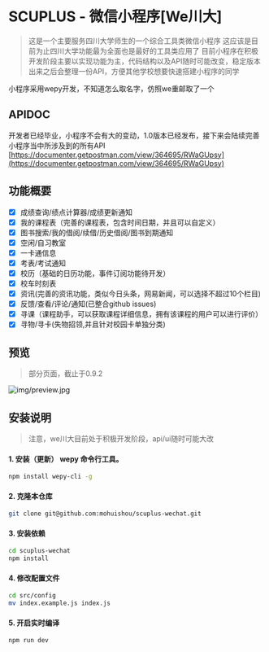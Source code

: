 # SCUPLUS - 微信小程序[We川大]

> 这是一个主要服务四川大学师生的一个综合工具类微信小程序
> 这应该是目前为止四川大学功能最为全面也是最好的工具类应用了
> 目前小程序在积极开发阶段主要以实现功能为主，代码结构以及API随时可能改变，稳定版本出来之后会整理一份API，方便其他学校想要快速搭建小程序的同学

小程序采用wepy开发，不知道怎么取名字，仿照we重邮取了一个

## APIDOC

开发者已经毕业，小程序不会有大的变动，1.0版本已经发布，接下来会陆续完善小程序当中所涉及到的所有API
[https://documenter.getpostman.com/view/364695/RWaGUpsy](https://documenter.getpostman.com/view/364695/RWaGUpsy)

## 功能概要

- [x] 成绩查询/绩点计算器/成绩更新通知
- [x] 我的课程表（完善的课程表，包含时间日期，并且可以自定义）
- [x] 图书搜索/我的借阅/续借/历史借阅/图书到期通知
- [x] 空闲/自习教室
- [x] 一卡通信息
- [x] 考表/考试通知
- [x] 校历（基础的日历功能，事件订阅功能待开发）
- [x] 校车时刻表
- [x] 资讯(完善的资讯功能，类似今日头条，网易新闻，可以选择不超过10个栏目)
- [x] 反馈/查看/评论/通知(已整合github issues)
- [x] 寻课（课程助手，可以获取课程详细信息，拥有该课程的用户可以进行评价）
- [x] 寻物/寻卡(失物招领,并且针对校园卡单独分类)

## 预览
> 部分页面，截止于0.9.2

![img/preview.jpg](img/preview.jpg)

## 安装说明

> 注意，we川大目前处于积极开发阶段，api/ui随时可能大改

#### 1. 安装（更新） wepy 命令行工具。
```bash
npm install wepy-cli -g
```

#### 2. 克隆本仓库

```bash
git clone git@github.com:mohuishou/scuplus-wechat.git
```

#### 3. 安装依赖
```bash
cd scuplus-wechat
npm install
```

#### 4. 修改配置文件
```bash
cd src/config
mv index.example.js index.js
```

#### 5. 开启实时编译
```bash
npm run dev
```